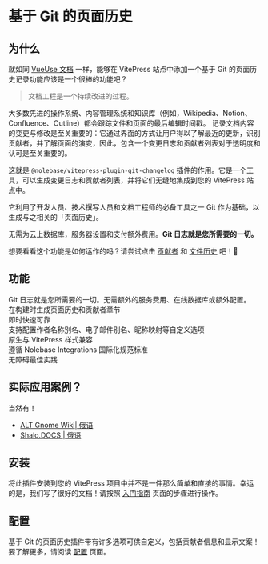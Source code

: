 # 基于 Git 的页面历史 <Badge type="tip" text="v2.0.0-rc1" />

## 为什么

就如同 [VueUse 文档](https://vueuse.org/core/useStorage/#contributors) 一样，能够在 VitePress 站点中添加一个基于 Git 的页面历史记录功能应该是一个很棒的功能吧？

> 文档工程是一个持续改进的过程。

大多数先进的操作系统、内容管理系统和知识库（例如，Wikipedia、Notion、Confluence、Outline）都会跟踪文件和页面的最后编辑时间戳。
记录文档内容的变更与修改是至关重要的：它通过界面的方式让用户得以了解最近的更新，识别贡献者，并了解页面的演变，因此，包含一个变更日志和贡献者列表对于透明度和认可是至关重要的。

这就是 `@nolebase/vitepress-plugin-git-changelog` 插件的作用。它是一个工具，可以生成变更日志和贡献者列表，并将它们无缝地集成到您的 VitePress 站点中。

它利用了开发人员、技术撰写人员和文档工程师的必备工具之一 Git 作为基础，以生成与之相关的「页面历史」。

无需为云上数据库，服务器设置和支付额外费用。**Git 日志就是您所需要的一切。**

想要看看这个功能是如何运作的吗？请尝试点击 [贡献者](#contributors) 和 [文件历史](#file-history) 吧！🚀

## 功能

<div grid="~ cols-[auto_1fr] gap-1" items-start my-1>
  <div h=[1rem]><div i-icon-park-outline:check-one text="green-600" /></div>
  <span>Git 日志就是您所需要的一切。无需额外的服务费用、在线数据库或额外配置。</span>
  <div h=[1rem]><div i-icon-park-outline:check-one text="green-600" /></div>
  <span>在构建时生成页面历史和贡献者章节</span>
  <div h=[1rem]><div i-icon-park-outline:check-one text="green-600" /></div>
  <span>即时快速可靠</span>
  <div h=[1rem]><div i-icon-park-outline:check-one text="green-600" /></div>
  <span>支持配置作者名称别名、电子邮件别名、昵称映射等自定义选项</span>
  <div h=[1rem]><div i-icon-park-outline:check-one text="green-600" /></div>
  <span>原生与 VitePress 样式兼容</span>
  <div h=[1rem]><div i-icon-park-outline:check-one text="green-600" /></div>
  <span>遵循 Nolebase Integrations 国际化规范标准</span>
  <div h=[1rem]><div i-icon-park-outline:check-one text="green-600" /></div>
  <span>无障碍最佳实践</span>
</div>

## 实际应用案例？

当然有！

- [ALT Gnome Wiki| 俄语](https://alt-gnome.wiki/download.html#%D0%B8%D1%81%D1%82%D0%BE%D1%80%D0%B8%D1%8F-%D0%B8%D0%B7%D0%BC%D0%B5%D0%BD%D0%B5%D0%BD%D0%B8%D0%B8)
- [Shalo.DOCS | 俄语](https://docs.shalotts.site/docs/01_introduction/#changelog)

## 安装

将此插件安装到您的 VitePress 项目中并不是一件那么简单和直接的事情。幸运的是，我们写了很好的文档！请按照 [入门指南](./getting-started) 页面的步骤进行操作。

## 配置

基于 Git 的页面历史插件带有许多选项可供自定义，包括贡献者信息和显示文案！要了解更多，请阅读 [配置](./configure-ui) 页面。
